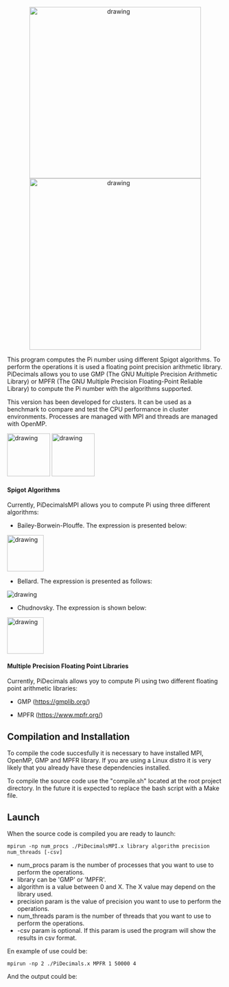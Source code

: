 <p align="center">
  <img src="https://user-images.githubusercontent.com/60443339/201536649-299983bb-4661-4adc-b59c-5ebd28015b68.png#gh-dark-mode-only" alt="drawing"        height="400" /> 
  <img src="https://user-images.githubusercontent.com/60443339/195345025-2f54a691-7918-4a3a-89de-2d488625f4b1.png#gh-light-mode-only" alt="drawing" height="400" />
 </p>
 
 This program computes the Pi number using different Spigot algorithms. 
To perform the operations it is used a floating point precision arithmetic library. PiDecimals allows you to use GMP (The GNU Multiple Precision Arithmetic Library) or MPFR (The GNU Multiple Precision Floating-Point Reliable Library) to compute the Pi number with the algorithms supported.

This version has been developed for clusters. It can be used as a benchmark to compare and test the CPU performance in cluster environments. Processes are managed with MPI and threads are managed with OpenMP.

<img src="https://user-images.githubusercontent.com/60443339/197706209-6482adfb-684a-4e26-bb21-4502c110a938.png" alt="drawing" height="100"/>

<img src="https://user-images.githubusercontent.com/60443339/195342306-1eb14b7d-ce25-41a8-87b5-545011edf172.png" alt="drawing" height="100"/>

#### Spigot Algorithms

Currently, PiDecimalsMPI allows you to compute Pi using three different algorithms:

* Bailey-Borwein-Plouffe. The expression is presented below:

<img src="https://user-images.githubusercontent.com/60443339/195336253-bf6aeeea-c255-458c-9f16-7fcc91d5b2c7.png" alt="drawing" height="85" />

* Bellard. The expression is presented as follows:

<img src="https://user-images.githubusercontent.com/60443339/195340916-7508ee10-2209-413a-b24a-92cede2aea44.png" alt="drawing" />

* Chudnovsky. The expression is shown below:

<img src="https://user-images.githubusercontent.com/60443339/195336414-27422fd3-4884-4cf4-a7b8-47bf49f5b67a.png" alt="drawing" height="85" />

#### Multiple Precision Floating Point Libraries

Currently, PiDecimals allows yoy to compute Pi using two different floating point arithmetic libraries: 

* GMP (https://gmplib.org/)

* MPFR (https://www.mpfr.org/)

## Compilation and Installation

To compile the code succesfully it is necessary to have installed MPI, OpenMP, GMP and MPFR library. 
If you are using a Linux distro it is very likely that you already have these dependencies installed.

To compile the source code use the "compile.sh" located at the root project directory. 
In the future it is expected to replace the bash script with a Make file.   

## Launch

When the source code is compiled you are ready to launch: 

```console
mpirun -np num_procs ./PiDecimalsMPI.x library algorithm precision num_threads [-csv]
```
* num_procs param is the number of processes that you want to use to perform the operations.
* library can be 'GMP' or 'MPFR'.
* algorithm is a value between 0 and X. The X value may depend on the library used.
* precision param is the value of precision you want to use to perform the operations. 
* num_threads param is the number of threads that you want to use to perform the operations.
* -csv param is optional. If this param is used the program will show the results in csv format.

En example of use could be:
```console
mpirun -np 2 ./PiDecimals.x MPFR 1 50000 4
```
And the output could be:

